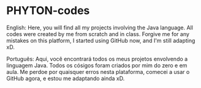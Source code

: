 # PHYTON-codes

English: Here, you will find all my projects involving the Java language. All codes were created by me from scratch and in class. 
Forgive me for any mistakes on this platform, I started using GitHub now, and I'm still adapting xD.

Português: Aqui, você encontrará todos os meus projetos envolvendo a linguagem Java. Todos os cósigos foram criados por mim do zero e em aula. 
Me perdoe por quaisquer erros nesta plataforma, comecei a usar o GitHub agora, e estou me adaptando ainda xD.

